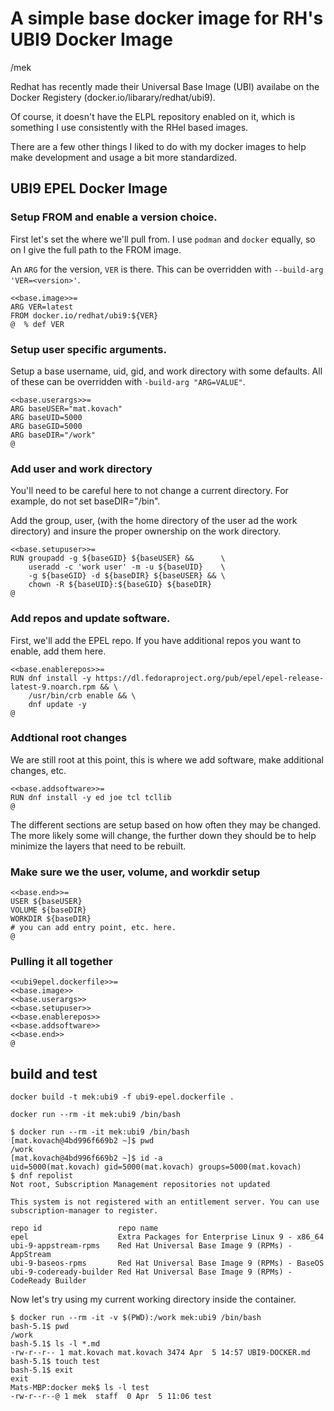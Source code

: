 # A simple base docker image for RH's UBI9 Docker Image

/mek

Redhat has recently made their Universal Base Image (UBI) availabe 
on the Docker Registery (docker.io/libarary/redhat/ubi9). 

Of course, it doesn't have the ELPL repository enabled on it, which is 
something I use consistently with the RHel based images.

There are a few other things I liked to do with my docker images to help 
make development and usage a bit more standardized.

## UBI9 EPEL Docker Image

### Setup FROM and enable a version choice.

First let's set the where we'll pull from. I use `podman` and `docker` equally, so on I give the full path to the FROM image.

An `ARG` for the version, `VER` is there. This can be overridden with `--build-arg 'VER=<version>'`.

```
<<base.image>>=
ARG VER=latest
FROM docker.io/redhat/ubi9:${VER}
@  % def VER
```

### Setup user specific arguments.

Setup a base username, uid, gid, and work directory with some defaults. All of these can be overridden with `-build-arg "ARG=VALUE"`.

```
<<base.userargs>>=
ARG baseUSER="mat.kovach"
ARG baseUID=5000
ARG baseGID=5000
ARG baseDIR="/work"
@
```

### Add user and work directory

You'll need to be careful here to not change a current directory. For example, do not set baseDIR="/bin". 

Add the group, user, (with the home directory of the user ad the work directory) and insure the proper ownership on the work directory.

```
<<base.setupuser>>=
RUN groupadd -g ${baseGID} ${baseUSER} &&      \
    useradd -c 'work user' -m -u ${baseUID}    \
    -g ${baseGID} -d ${baseDIR} ${baseUSER} && \ 
    chown -R ${baseUID}:${baseGID} ${baseDIR}
@
```

### Add repos and update software.

First, we'll add the EPEL repo. If you have additional repos you want to 
enable, add them here.

```
<<base.enablerepos>>=
RUN dnf install -y https://dl.fedoraproject.org/pub/epel/epel-release-latest-9.noarch.rpm && \
    /usr/bin/crb enable && \
    dnf update -y 
@
```

### Addtional root changes

We are still root at this point, this is where we add software, make 
additional changes, etc.

```
<<base.addsoftware>>=
RUN dnf install -y ed joe tcl tcllib
@
```

The different sections are setup based on how often they may be changed. 
The more likely some will change, the further down they should be to help 
minimize the layers that need to be rebuilt.

### Make sure we the user, volume, and workdir setup

```
<<base.end>>=
USER ${baseUSER}
VOLUME ${baseDIR}
WORKDIR ${baseDIR}
# you can add entry point, etc. here.
@
```

### Pulling it all together

```
<<ubi9epel.dockerfile>>=
<<base.image>>
<<base.userargs>>
<<base.setupuser>>
<<base.enablerepos>>
<<base.addsoftware>>
<<base.end>>
@
```

## build and test

`docker build -t mek:ubi9 -f ubi9-epel.dockerfile .`

`docker run --rm -it mek:ubi9 /bin/bash`

```
$ docker run --rm -it mek:ubi9 /bin/bash
[mat.kovach@4bd996f669b2 ~]$ pwd
/work
[mat.kovach@4bd996f669b2 ~]$ id -a
uid=5000(mat.kovach) gid=5000(mat.kovach) groups=5000(mat.kovach)
$ dnf repolist
Not root, Subscription Management repositories not updated

This system is not registered with an entitlement server. You can use subscription-manager to register.

repo id                 repo name
epel                    Extra Packages for Enterprise Linux 9 - x86_64
ubi-9-appstream-rpms    Red Hat Universal Base Image 9 (RPMs) - AppStream
ubi-9-baseos-rpms       Red Hat Universal Base Image 9 (RPMs) - BaseOS
ubi-9-codeready-builder Red Hat Universal Base Image 9 (RPMs) - CodeReady Builder
```

Now let's try using my current working directory inside the container.

```
$ docker run --rm -it -v $(PWD):/work mek:ubi9 /bin/bash
bash-5.1$ pwd
/work
bash-5.1$ ls -l *.md
-rw-r--r-- 1 mat.kovach mat.kovach 3474 Apr  5 14:57 UBI9-DOCKER.md
bash-5.1$ touch test
bash-5.1$ exit
exit
Mats-MBP:docker mek$ ls -l test
-rw-r--r--@ 1 mek  staff  0 Apr  5 11:06 test
```
